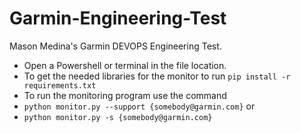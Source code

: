 # Garmin-Engineering-Test

Mason Medina's Garmin DEVOPS Engineering Test.
 * Open a Powershell or terminal in the file location.
 * To get the needed libraries for the monitor to run `pip install -r requirements.txt`
 * To run the monitoring program use the command
 * `python monitor.py --support {somebody@garmin.com}` or
 * `python monitor.py -s {somebody@garmin.com}`

